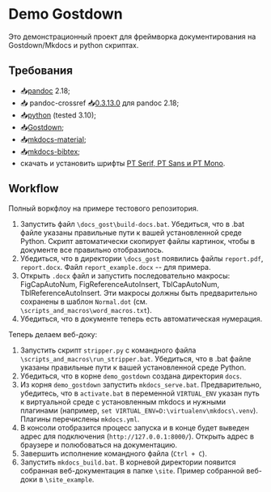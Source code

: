 # Demo Gostdown

Это демонстрационный проект для фреймворка документирования на Gostdown/Mkdocs и python скриптах. 

## Требования

- 📥[pandoc](https://github.com/jgm/pandoc/releases/) 2.18;
- 📥 pandoc-crossref 📥[0.3.13.0](https://github.com/lierdakil/pandoc-crossref/releases/tag/v0.3.13.0) для pandoc 2.18;
- 📥[python](https://www.python.org/downloads/) (tested 3.10);
- 📥[Gostdown](https://gitlab.iaaras.ru/iaaras/gostdown);
- 📥[mkdocs-material](https://squidfunk.github.io/mkdocs-material/getting-started/);
- 📥[mkdocs-bibtex](https://pypi.org/project/mkdocs-bibtex/);
- скачать и установить шрифты [PT Serif, PT Sans и PT Mono](https://www.paratype.ru/public/).

## Workflow

Полный воркфлоу на примере тестового репозитория.

1. Запустить файл `\docs_gost\build-docs.bat`. Убедиться, что в .bat файле указаны правильные пути к вашей установленной среде Python. Скрипт автоматически скопирует файлы картинок, чтобы в документе все правильно отобразилось.
2. Убедиться, что в директории `\docs_gost` появились файлы `report.pdf`, `report.docx`. Файл `report_example.docx` -- для примера.
3. Открыть `.docx` файл и запустить последовательно макросы: FigCapAutoNum, FigReferenceAutoInsert, TblCapAutoNum, TblReferenceAutoInsert. Эти макросы должны быть предварительно сохранены в шаблон `Normal.dot` (см. `\scripts_and_macros\word_macros.txt`).
4. Убедиться, что в документе теперь есть автоматическая нумерация.

Теперь делаем веб-доку:

1. Запустить скрипт `stripper.py` с командного файла `\scripts_and_macros\run_stripper.bat`. Убедиться, что в .bat файле указаны правильные пути к вашей установленной среде Python.
2. Убедиться, что в корне `demo_gostdown` создана директория `docs`.
3. Из корня `demo_gostdown` запустить `mkdocs_serve.bat`. Предварительно, убедитесь, что в `activate.bat` в переменной `VIRTUAL_ENV` указан путь к виртуальной среде с установленным mkdocs и нужными плагинами (например, `set VIRTUAL_ENV=D:\virtualenv\mkdocs\.venv`). Плагины перечислены `mkdocs.yml`.
4. В консоли отобразится процесс запуска и в конце будет выведен адрес для подключения (`http://127.0.0.1:8000/`). Открыть адрес в браузере и полюбоваться на документацию.
5. Завершить исполнение командного файла (`Ctrl + C`).
6. Запустить `mkdocs_build.bat`. В корневой директории появится собранная веб-документация в папке `\site`. Пример собранной веб-доки в `\site_example`.


